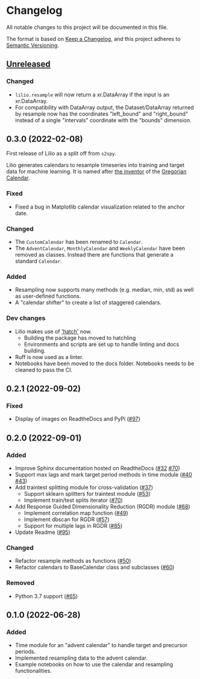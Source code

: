 # Changelog
All notable changes to this project will be documented in this file.

The format is based on [Keep a Changelog](https://keepachangelog.com/en/1.0.0/),
and this project adheres to [Semantic Versioning](https://semver.org/).

## [Unreleased]

### Changed
- `lilio.resample` will now return a xr.DataArray if the input is an xr.DataArray.
- For compatibility with DataArray output, the Dataset/DataArray returned by resample now has the coordinates "left_bound" and "right_bound" instead of a single "intervals" coordinate with the "bounds" dimension.

## 0.3.0 (2022-02-08)

First release of Lilio as a split off from `s2spy`.

Lilio generates calendars to resample timeseries into training and target data for machine learning.
It is named after [the inventor](https://en.wikipedia.org/wiki/Aloysius_Lilius) of the [Gregorian Calendar](https://en.wikipedia.org/wiki/Gregorian_calendar).

### Fixed
- Fixed a bug in Matplotlib calendar visualization related to the anchor date.

### Changed
- The `CustomCalendar` has been renamed to `Calendar`.
- The `AdventCalendar`, `MonthlyCalendar` and `WeeklyCalendar` have been removed as classes. Instead there are functions that generate a standard `Calendar`.

### Added
- Resampling now supports many methods (e.g. median, min, std) as well as user-defined functions.
- A "calendar shifter" to create a list of staggered calendars.

### Dev changes
- Lilio makes use of ['hatch'](https://hatch.pypa.io/) now.
  - Building the package has moved to hatchling
  - Environments and scripts are set up to handle linting and docs building.
- Ruff is now used as a linter.
- Notebooks have been moved to the docs folder. Notebooks needs to be cleaned to pass the CI.

## 0.2.1 (2022-09-02)

### Fixed
- Display of images on ReadtheDocs and PyPi ([#97](https://github.com/AI4S2S/s2spy/pull/97))

## 0.2.0 (2022-09-01)

### Added
- Improve Sphinx documentation hosted on ReadtheDocs ([#32](https://github.com/AI4S2S/s2spy/pull/32) [#70](https://github.com/AI4S2S/s2spy/pull/70))
- Support max lags and mark target period methods in time module ([#40](https://github.com/AI4S2S/s2spy/pull/40) [#43](https://github.com/AI4S2S/s2spy/pull/43))
- Add traintest splitting module for cross-validation ([#37](https://github.com/AI4S2S/s2spy/pull/37))
  - Support sklearn splitters for traintest module ([#53](https://github.com/AI4S2S/s2spy/pull/53))
  - Implement train/test splits iterator ([#70](https://github.com/AI4S2S/s2spy/pull/70))
- Add Response Guided Dimensionality Reduction (RGDR) module ([#68](https://github.com/AI4S2S/s2spy/pull/68))
  - Implement correlation map function ([#49](https://github.com/AI4S2S/s2spy/pull/49))
  - Implement dbscan for RGDR ([#57](https://github.com/AI4S2S/s2spy/pull/57))
  - Support for multiple lags in RGDR ([#85](https://github.com/AI4S2S/s2spy/pull/85))
- Update Readme ([#95](https://github.com/AI4S2S/s2spy/pull/95))

### Changed
- Refactor resample methods as functions ([#50](https://github.com/AI4S2S/s2spy/issues/50))
- Refactor calendars to BaseCalendar class and subclasses ([#60](https://github.com/AI4S2S/s2spy/pull/60))

### Removed
- Python 3.7 support ([#65](https://github.com/AI4S2S/s2spy/issues/65))

## 0.1.0 (2022-06-28)

### Added
- Time module for an "advent calendar" to handle target and precursor periods.
- Implemented resampling data to the advent calendar.
- Example notebooks on how to use the calendar and resampling functionalities.

[Unreleased]: https://github.com/AI4S2S/lilio